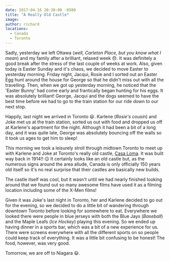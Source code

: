 ```yaml
---
date: 2017-04-16 20:30:00 -0500
title: "A Really Old Castle"
image: 
author: richard
locations: 
  - Canada
  - Toronto
---
```


Sadly, yesterday we left Ottawa (_well, Carleton Place, but you know what I mean_) and my family after a brilliant, relaxed week :disappointed:. It was definitely a good break after the stress of the last couple of weeks at work. Also, given today is Easter Sunday and it's chaos, we decided to move Easter to yesterday morning. Friday night, Jacqui, Rosie and I sorted out an Easter Egg hunt around the house for George so that he didn't miss out with all the travelling. Then, when we got up yesterday morning, he noticed that the 'Easter Bunny' had come early and frantically began hunting for his eggs. It was absolutely brilliant! George, Jacqui and the dogs seemed to have the best time before we had to go to the train station for our ride down to our next stop.

Happily, last night we arrived in Toronto :smiley:. Karlene (_Rosie's cousin_) and Joke met us at the train station, sorted us out with food and dropped us off at Karlene's apartment for the night. Although it had been a bit of a long day, and it was quite late, George was absolutely bouncing off the walls so it took us ages to get him to sleep!

This morning we took a leisurely stroll through midtown Toronto to meet up with Karlene and Joke at Toronto's really old castle, [Casa Loma][cl]. It was built way back in 1914!! :wink: It certainly looks like an old castle but, as the numerous signs around the area allude, Canada is only officially 150 years old itself so it's no real surprise that their castles are basically new builds. 

The castle itself was cool, but it wasn't until we had nearly finished looking around that we found out so many awesome films have used it as a filming location including some of the X-Men films! 

Given it was Joke's last night in Toronto, her and Karlene decided to go out for the evening, so we decided to do a little bit of wandering through downtown Toronto before looking for somewhere to eat. Everywhere we looked there were people in blue jerseys with both the Blue Jays (_Baseball_) and the Maple Leafs (_Ice Hockey_) playing this evening. So we ended up having dinner in a sports bar, which was a bit of a new experience for us. There were screens everywhere with all the different sports on so people could keep track of everything. It was a little bit confusing to be honest! The food, however, was very good.

Tomorrow, we are off to Niagara :smiley:.

[cl]: http://casaloma.ca/